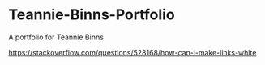 # Teannie-Binns-Portfolio
A portfolio for Teannie Binns



https://stackoverflow.com/questions/528168/how-can-i-make-links-white
